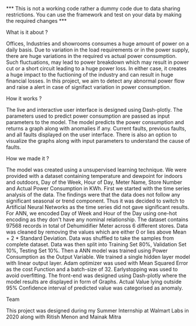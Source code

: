 *** This is not a working code rather a dummy code due to data sharing restrictions. You can use the framework and test on your data by making the required changes ***


What is it about ?

Offices, Industries and showrooms consumes a huge amount of power on a daily basis. Due to variation in the load requirements or in the power supply, there are huge variations in the required vs actual power consumption. Such fluctuations, may lead to power breakdown which may result in power cut or a short circuit leading to a huge power loss. In either case, it creates a huge impact to the fuctioning of the industry and can result in huge financial losses. In this project, we aim to detect any abnormal power flow and raise a alert in case of signifact variation in power consumption. 

How it works ?

The live and interactive user interface is designed using Dash-plotly. The parameters used to predict power consumption are passed as input parameters to the model. The model predicts the power consumption and returns a graph along with anomalies if any. Current faults, previous faults, and all faults displayed on the user interface. There is also an option to visualize the graphs along with input parameters to understand the cause of faults. 

How we made it ?

The model was created using a unsupervised learning technique. We were provided with a dataset containing temperature and dewpoint for indoors and outdoors, Day of the Week, Hour of Day, Meter Name, Store Number and Actual Power Consumption in KWh. First we started with the time series analysis of the data. The findings were that the data does not follow any significant seasonal or trend component. Thus it was decided to switch to Artificial Neural Networks as the time series did not gave significant results. For ANN, we encoded Day of Week and Hour of the Day using one-hot encoding as they don't have any nominal relationship. The dataset contains 97568 records in total of Dehumidifier Meter across 6 different stores. Data was cleaned by removing the values which are either 0 or lies above Mean + 2 * Standard Deviation. Data was shuffled to take the samples from complete dataset. Data was then split into Training Set 80%, Validation Set 10%, Testing Set 10%. Then a ANN model was trained using Power Consumption as the Output Variable. We trained a single hidden layer model with linear output layer. Adam optimizer was used with Mean Squared Error as the cost Function and a batch-size of 32. Earlystopping was used to avoid overfitting. The front-end was designed using Dash-plotly where the model results are displayed in form of Graphs. Actual Value lying outside 95% Confidence interval of predicted value was categorised as anomaly. 

Team

This project was designed during my Summer Internship at Walmart Labs in 2020 along with Ritish Menon and Mainak Mitra
 


